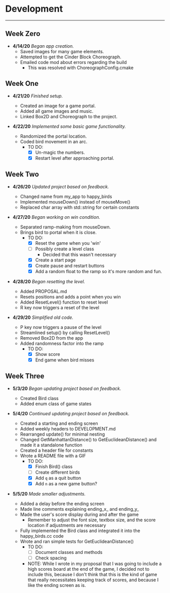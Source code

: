 # Development

---
## Week Zero

 - **4/14/20** *Began app creation.*
    - Saved images for many game elements.
    - Attempted to get the Cinder Block Choreograph.
    - Emailed code mod about errors regarding the build
        - This was resolved with ChoreographConfig.cmake

## Week One

 - **4/21/20** *Finished setup.*
    - Created an image for a game portal.
    - Added all game images and music.
    - Linked Box2D and Choreograph to the project.
 
 - **4/22/20** *Implemented some basic game functionality.*
    - Randomized the portal location. 
    - Coded bird movement in an arc.
        - TO DO: 
            - [x] Un-magic the numbers.
            - [x] Restart level after approaching portal.
 
## Week Two

 - **4/26/20** *Updated project based on feedback.*
    - Changed name from my_app to happy_birds
    - Implemented mouseDown() instead of mouseMove()
    - Replaced char array with std::string for certain constants
 
 - **4/27/20** *Began working on win condition.*
    - Separated ramp-making from mouseDown.
    - Brings bird to portal when it is close. 
        - TO DO:
            - [x] Reset the game when you 'win'
            - [ ] Possibly create a level class
                - Decided that this wasn't necessary
            - [x] Create a start page
            - [x] Create pause and restart buttons
            - [x] Add a random float to the ramp
            so it's more random and fun.
            
 - **4/28/20** *Began resetting the level.*
    - Added PROPOSAL.md
    - Resets positions and adds a point when you win
    - Added ResetLevel() function to reset level
    - R key now triggers a reset of the level
    
 - **4/29/20** *Simplified old code.*
    - P key now triggers a pause of the level
    - Streamlined setup() by calling ResetLevel()
    - Removed Box2D from the app
    - Added randomness factor into the ramp
        - TO DO: 
            - [x] Show score
            - [x] End game when bird misses

## Week Three

 - **5/3/20** *Began updating project based on feedback.*
    - Created Bird class
    - Added enum class of game states
    
 - **5/4/20** *Continued updating project based on feedback.*
    - Created a starting and ending screen
    - Added weekly headers to DEVELOPMENT.md
    - Rearranged update() for minimal nesting
    - Changed GetManhattanDistance() to GetEuclideanDistance()
    and made it a standalone function
    - Created a header file for constants
    - Wrote a README file with a GIF
        - TO DO: 
            - [x] Finish Bird() class
            - [ ] Create different birds
            - [x] Add `q` as a quit button
            - [x] Add `n` as a new game button?
  
 - **5/5/20** *Made smaller adjustments.*
    - Added a delay before the ending screen
    - Made line comments explaining ending_x_ and ending_y_
    - Made the user's score display during and after the game
        - Remember to adjust the font size, textbox size, 
        and the score location if adjustments are necessary
    - Fully implemented the Bird class and integrated it into
    the happy_birds.cc code
    - Wrote and ran simple tests for GetEuclideanDistance()
        - TO DO:
            - [ ] Document classes and methods
            - [ ] Check spacing
        - NOTE: While I wrote in my proposal that I was going
        to include a high scores board at the end of the game,
        I decided not to include this, because I don't think
        that this is the kind of game that really necessitates
        keeping track of scores, and because I like the ending
        screen as is.